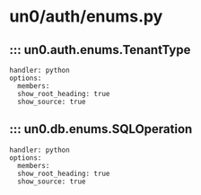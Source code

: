 # un0/auth/enums.py

## ::: un0.auth.enums.TenantType

    handler: python
    options:
      members:
      show_root_heading: true
      show_source: true
  
## ::: un0.db.enums.SQLOperation

    handler: python
    options:
      members:
      show_root_heading: true
      show_source: true
